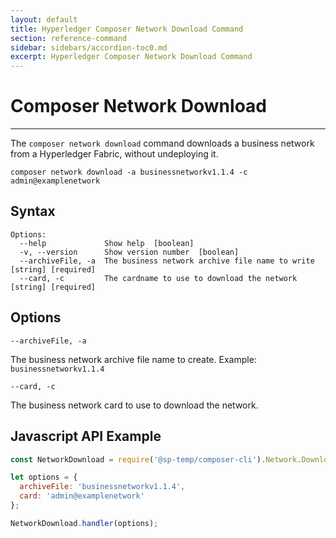 ```yaml
---
layout: default
title: Hyperledger Composer Network Download Command
section: reference-command
sidebar: sidebars/accordion-toc0.md
excerpt: Hyperledger Composer Network Download Command
---
```


# Composer Network Download

---

The `composer network download` command downloads a business network from a Hyperledger Fabric, without undeploying it.

`composer network download -a businessnetworkv1.1.4 -c admin@examplenetwork`

## Syntax

```
Options:
  --help             Show help  [boolean]
  -v, --version      Show version number  [boolean]
  --archiveFile, -a  The business network archive file name to write  [string] [required]
  --card, -c         The cardname to use to download the network  [string] [required]
```

## Options

`--archiveFile, -a`

The business network archive file name to create.
Example: `businessnetworkv1.1.4`

`--card, -c`

The business network card to use to download the network.

## Javascript API Example

``` javascript
const NetworkDownload = require('@sp-temp/composer-cli').Network.Download;

let options = {
  archiveFile: 'businessnetworkv1.1.4',
  card: 'admin@examplenetwork'
};

NetworkDownload.handler(options);
```
